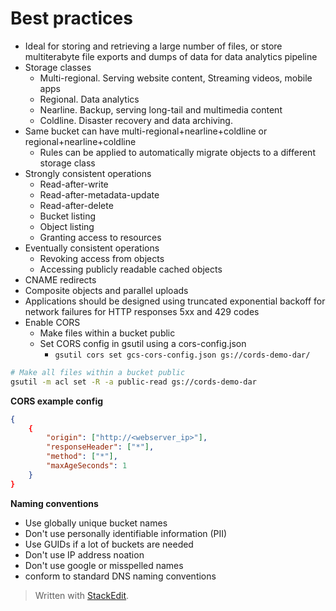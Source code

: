 
# Best practices
- Ideal for storing and retrieving a large number of files, or store multiterabyte file exports and dumps of data for data analytics pipeline
- Storage classes
	- Multi-regional. Serving website content, Streaming videos, mobile apps
	- Regional. Data analytics
	- Nearline. Backup, serving long-tail and multimedia content
	- Coldline. Disaster recovery and data archiving. 
- Same bucket can have multi-regional+nearline+coldline or regional+nearline+coldline 
	- Rules can be applied to automatically migrate objects to a different storage class
- Strongly consistent operations
	- Read-after-write
	- Read-after-metadata-update
	- Read-after-delete
	- Bucket listing
	- Object listing
	- Granting access to resources
- Eventually consistent operations
	- Revoking access from objects
	- Accessing publicly readable cached objects
- CNAME redirects
- Composite objects and parallel uploads
- Applications should be designed using truncated exponential backoff for network failures for HTTP responses 5xx and 429 codes
- Enable CORS
	- Make files within a bucket public
	- Set CORS config in gsutil using a cors-config.json
		- `gsutil cors set gcs-cors-config.json gs://cords-demo-dar/`

```bash
# Make all files within a bucket public
gsutil -m acl set -R -a public-read gs://cords-demo-dar
```
**CORS example config**
```json
{
	{
		"origin": ["http://<webserver_ip>"],
		"responseHeader": ["*"],
		"method": ["*"],
		"maxAgeSeconds": 1
	}
}
```

**Naming conventions**
- Use globally unique bucket names
- Don't use personally identifiable information (PII)
- Use GUIDs if a lot of buckets are needed
- Don't use IP address noation
- Don't use google or misspelled names
- conform to standard DNS naming conventions




> Written with [StackEdit](https://stackedit.io/).
<!--stackedit_data:
eyJoaXN0b3J5IjpbNTM4Njk3NjcwLDEyMTc4MDEzNzMsLTE3OT
A4MDI0MTQsLTkyMjIxMzc1OCwtNDk2Nzg0MiwxNzI3MDg2MTQz
LC0xMjQ1NDgxMTQ5LC0xNzAzNTY4ODcxXX0=
-->